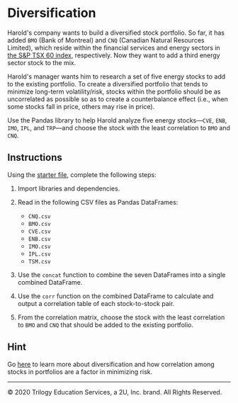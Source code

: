 # Diversification

Harold's company wants to build a diversified stock portfolio. So far, it has added `BMO` (Bank of Montreal) and `CNQ` (Canadian Natural Resources Limited), which reside within the financial services and energy sectors in [the S&P TSX 60 index](https://en.wikipedia.org/wiki/S%26P/TSX_60), respectively. Now they want to add a third energy sector stock to the mix.

Harold's manager wants him to research a set of five energy stocks to add to the existing portfolio. To create a diversified portfolio that tends to minimize long-term volatility/risk, stocks within the portfolio should be as uncorrelated as possible so as to create a counterbalance effect (i.e., when some stocks fall in price, others may rise in price).

Use the Pandas library to help Harold analyze five energy stocks—`CVE`, `ENB`, `IMO`, `IPL`, and `TRP`—and choose the stock with the least correlation to `BMO` and `CNQ`.

## Instructions

Using the [starter file](Unsolved/diversification.ipynb), complete the following steps:

1. Import libraries and dependencies.

2. Read in the following CSV files as Pandas DataFrames:

    * `CNQ.csv`
    * `BMO.csv`
    * `CVE.csv`
    * `ENB.csv`
    * `IMO.csv`
    * `IPL.csv`
    * `TSM.csv`

3. Use the `concat` function to combine the seven DataFrames into a single combined DataFrame.

4. Use the `corr` function on the combined DataFrame to calculate and output a correlation table of each stock-to-stock pair.

5. From the correlation matrix, choose the stock with the least correlation to `BMO` and `CNQ` that should be added to the existing portfolio.

## Hint

Go [here](https://www.investopedia.com/terms/d/diversification.asp) to learn more about diversification and how correlation among stocks in portfolios are a factor in minimizing risk.

---

© 2020 Trilogy Education Services, a 2U, Inc. brand. All Rights Reserved.
